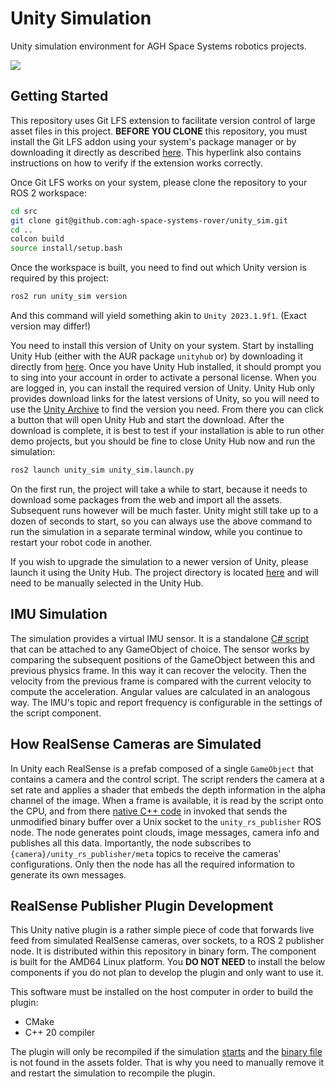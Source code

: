 # Unity Simulation

Unity simulation environment for AGH Space Systems robotics projects.

![](./docs/cover.png)

## Getting Started

This repository uses Git LFS extension to facilitate version control of large asset files in this project. **BEFORE YOU CLONE** this repository, you must install the Git LFS addon using your system's package manager or by downloading it directly as described [here](https://docs.github.com/en/repositories/working-with-files/managing-large-files/installing-git-large-file-storage). This hyperlink also contains instructions on how to verify if the extension works correctly.

Once Git LFS works on your system, please clone the repository to your ROS 2 workspace:
```bash
cd src
git clone git@github.com:agh-space-systems-rover/unity_sim.git
cd ..
colcon build
source install/setup.bash
```

Once the workspace is built, you need to find out which Unity version is required by this project:
```bash
ros2 run unity_sim version
```
And this command will yield something akin to `Unity 2023.1.9f1`. (Exact version may differ!)

You need to install this version of Unity on your system. Start by installing Unity Hub (either with the AUR package `unityhub` or) by downloading it directly from [here](https://unity3d.com/get-unity/download). Once you have Unity Hub installed, it should prompt you to sing into your account in order to activate a personal license. When you are logged in, you can install the required version of Unity. Unity Hub only provides download links for the latest versions of Unity, so you will need to use the [Unity Archive](https://unity.com/releases/editor/archive) to find the version you need. From there you can click a button that will open Unity Hub and start the download. After the download is complete, it is best to test if your installation is able to run other demo projects, but you should be fine to close Unity Hub now and run the simulation:
```bash
ros2 launch unity_sim unity_sim.launch.py
```

On the first run, the project will take a while to start, because it needs to download some packages from the web and import all the assets. Subsequent runs however will be much faster. Unity might still take up to a dozen of seconds to start, so you can always use the above command to run the simulation in a separate terminal window, while you continue to restart your robot code in another.

If you wish to upgrade the simulation to a newer version of Unity, please launch it using the Unity Hub. The project directory is located [here](./unity_project/unity_sim) and will need to be manually selected in the Unity Hub.

## IMU Simulation

The simulation provides a virtual IMU sensor. It is a standalone [C# script](./unity_sim/Assets/Simulation/IMU/IMU.cs) that can be attached to any GameObject of choice. The sensor works by comparing the subsequent positions of the GameObject between this and previous physics frame. In this way it can recover the velocity. Then the velocity from the previous frame is compared with the current velocity to compute the acceleration. Angular values are calculated in an analogous way. The IMU's topic and report frequency is configurable in the settings of the script component.

## How RealSense Cameras are Simulated

In Unity each RealSense is a prefab composed of a single `GameObject` that contains a camera and the control script. The script renders the camera at a set rate and applies a shader that embeds the depth information in the alpha channel of the image. When a frame is available, it is read by the script onto the CPU, and from there [native C++ code](./unity_sim/unity_rs_publisher_plugin/) in invoked that sends the unmodified binary buffer over a Unix socket to the `unity_rs_publisher` ROS node. The node generates point clouds, image messages, camera info and publishes all this data. Importantly, the node subscribes to `{camera}/unity_rs_publisher/meta` topics to receive the cameras' configurations. Only then the node has all the required information to generate its own messages. 

## RealSense Publisher Plugin Development

This Unity native plugin is a rather simple piece of code that forwards live feed from simulated RealSense cameras, over sockets, to a ROS 2 publisher node.
It is distributed within this repository in binary form. The component is built for the AMD64 Linux platform. You **DO NOT NEED** to install the below components if you do not plan to develop the plugin and only want to use it.

This software must be installed on the host computer in order to build the plugin:
- CMake
- C++ 20 compiler

The plugin will only be recompiled if the simulation [starts](./unity_sim/unity_sim/__init__.py) and the [binary file](./unity_sim/Assets/Simulation/RealSense/UnityRSPublisherPlugin.so) is not found in the assets folder. That is why you need to manually remove it and restart the simulation to recompile the plugin.

